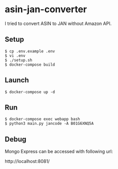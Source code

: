 # asin-jan-converter

I tried to convert ASIN to JAN without Amazon API.

## Setup

```console
$ cp .env.example .env
$ vi .env
$ ./setup.sh
$ docker-compose build
```

## Launch

```console
$ docker-compose up -d
```

## Run

```console
$ docker-compose exec webapp bash
$ python3 main.py jancode -A B01G6XNQ5A
```

## Debug

Mongo Express can be accessed with following url:

http://localhost:8081/

